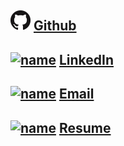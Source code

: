 <br><br>
## [![name](g32.png)](https://www.google.com) [Github](https://github.com/jsshap)<br>
## [![name]()](https://www.google.com) [LinkedIn](https://www.linkedin.com/in/jacob-shapiro-3361261aa/)<br>
## [![name]()](https://www.google.com) [Email](mailto:jshapiro22@amherst.edu)<br>
## [![name]()](https://www.google.com) [Resume](JacobShapiro8-25-2020.pdf)<br>



